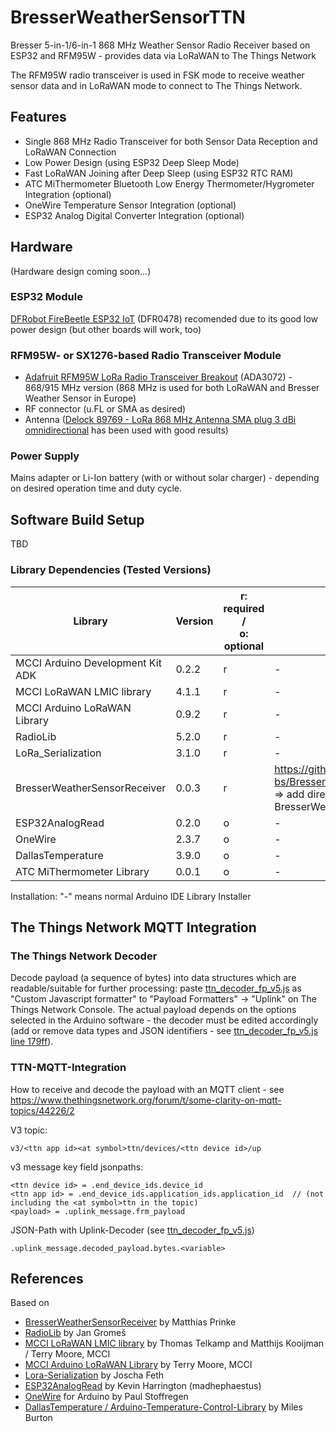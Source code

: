 # BresserWeatherSensorTTN
Bresser 5-in-1/6-in-1 868 MHz Weather Sensor Radio Receiver based on ESP32 and RFM95W - provides data via LoRaWAN to The Things Network

The RFM95W radio transceiver is used in FSK mode to receive weather sensor data and in LoRaWAN mode to connect to The Things Network.

## Features
* Single 868 MHz Radio Transceiver for both Sensor Data Reception and LoRaWAN Connection
* Low Power Design (using ESP32 Deep Sleep Mode)
* Fast LoRaWAN Joining after Deep Sleep (using ESP32 RTC RAM)
* ATC MiThermometer Bluetooth Low Energy Thermometer/Hygrometer Integration (optional)
* OneWire Temperature Sensor Integration (optional)
* ESP32 Analog Digital Converter Integration (optional)

## Hardware
(Hardware design coming soon...)

### ESP32 Module
[DFRobot FireBeetle ESP32 IoT](https://www.dfrobot.com/product-1590.html) (DFR0478) recomended due to its good low power design (but other boards will work, too)

### RFM95W- or SX1276-based Radio Transceiver Module

* [Adafruit RFM95W LoRa Radio Transceiver Breakout](https://www.adafruit.com/product/3072) (ADA3072) - 868/915 MHz version (868 MHz is used for both LoRaWAN and Bresser Weather Sensor in Europe)
* RF connector (u.FL or SMA as desired)
* Antenna ([Delock 89769 - LoRa 868 MHz Antenna SMA plug 3 dBi omnidirectional](https://www.delock.de/produkt/89769/merkmale.html?setLanguage=en) has been used with good results)

### Power Supply
Mains adapter or Li-Ion battery (with or without solar charger) - depending on desired operation time and duty cycle.

## Software Build Setup
TBD

### Library Dependencies (Tested Versions)

| Library                          | Version | r: required /<br>o: optional | Installation |
| -------------------------------- | ------- | ---------------------------- | ------------ |
| MCCI Arduino Development Kit ADK |   0.2.2 | r                            | - |
| MCCI LoRaWAN LMIC library        |   4.1.1 | r                            | - |
| MCCI Arduino LoRaWAN Library     |   0.9.2 | r                            | - |
| RadioLib                         |   5.2.0 | r                            | - |
| LoRa_Serialization               |   3.1.0 | r                            | - |
| BresserWeatherSensorReceiver     |   0.0.3 | r                            | https://github.com/matthias-bs/BresserWeatherSensorReceiver<br>=> add directory to BresserWeatherSensorTTN/src                                          |
| ESP32AnalogRead                  |   0.2.0 | o                            | - |
| OneWire                          |   2.3.7 | o                            | - |
| DallasTemperature                |   3.9.0 | o                            | - |
| ATC MiThermometer Library        |   0.0.1 | o                            | - |

Installation: "-" means normal Arduino IDE Library Installer 

## The Things Network MQTT Integration

### The Things Network Decoder

Decode payload (a sequence of bytes) into data structures which are readable/suitable for further processing:
paste [ttn_decoder_fp_v5.js](ttn_decoder_fp_v5.js) as "Custom Javascript formatter" to "Payload Formatters" -> "Uplink" on The Things Network Console.
The actual payload depends on the options selected in the Arduino software - the decoder must be edited accordingly (add or remove data types and JSON identifiers - see [ttn_decoder_fp_v5.js line 179ff](https://github.com/matthias-bs/BresserWeatherSensorTTN/blob/ddd31a492c2f7360aebf46bc1e2455fcd78e1da9/ttn_decoder_fp_v5.js#L179)).

### TTN-MQTT-Integration

How to receive and decode the payload with an MQTT client -
see https://www.thethingsnetwork.org/forum/t/some-clarity-on-mqtt-topics/44226/2

V3 topic:

`v3/<ttn app id><at symbol>ttn/devices/<ttn device id>/up`

  
v3 message key field jsonpaths:
  
```
<ttn device id> = .end_device_ids.device_id
<ttn app id> = .end_device_ids.application_ids.application_id  // (not including the <at symbol>ttn in the topic)
<payload> = .uplink_message.frm_payload
```  


JSON-Path with Uplink-Decoder (see [ttn_decoder_fp_v5.js](ttn_decoder_fp_v5.js))

`.uplink_message.decoded_payload.bytes.<variable>`

## References

Based on
* [BresserWeatherSensorReceiver](https://github.com/matthias-bs/BresserWeatherSensorReceiver) by Matthias Prinke
* [RadioLib](https://github.com/jgromes/RadioLib) by Jan Gromeš
* [MCCI LoRaWAN LMIC library](https://github.com/mcci-catena/arduino-lmic) by Thomas Telkamp and Matthijs Kooijman / Terry Moore, MCCI
* [MCCI Arduino LoRaWAN Library](https://github.com/mcci-catena/arduino-lorawan) by Terry Moore, MCCI
* [Lora-Serialization](https://github.com/thesolarnomad/lora-serialization) by Joscha Feth
* [ESP32AnalogRead](https://github.com/madhephaestus/ESP32AnalogRead) by Kevin Harrington (madhephaestus)
* [OneWire](https://github.com/PaulStoffregen/OneWire) for Arduino by Paul Stoffregen
* [DallasTemperature / Arduino-Temperature-Control-Library](https://github.com/milesburton/Arduino-Temperature-Control-Library) by Miles Burton 
